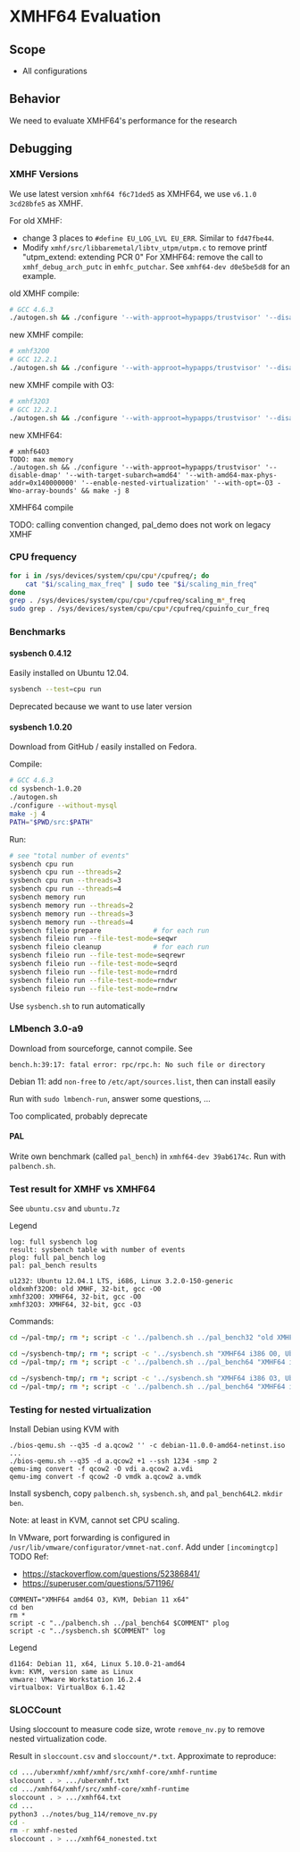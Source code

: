 # XMHF64 Evaluation

## Scope
* All configurations

## Behavior
We need to evaluate XMHF64's performance for the research

## Debugging

### XMHF Versions

We use latest version `xmhf64 f6c71ded5` as XMHF64, we use `v6.1.0 3cd28bfe5`
as XMHF.

For old XMHF:
* change 3 places to `#define EU_LOG_LVL EU_ERR`. Similar to `fd47fbe44`.
* Modify `xmhf/src/libbaremetal/libtv_utpm/utpm.c` to remove printf
  "utpm_extend: extending PCR 0"
For XMHF64: remove the call to `xmhf_debug_arch_putc` in `emhfc_putchar`. See
`xmhf64-dev d0e5be5d8` for an example.

old XMHF compile:
```sh
# GCC 4.6.3
./autogen.sh && ./configure '--with-approot=hypapps/trustvisor' '--disable-dmap' && make
```

new XMHF compile:
```sh
# xmhf32O0
# GCC 12.2.1
./autogen.sh && ./configure '--with-approot=hypapps/trustvisor' '--disable-dmap' '--with-target-subarch=i386' && make -j 8
```

new XMHF compile with O3:
```sh
# xmhf32O3
# GCC 12.2.1
./autogen.sh && ./configure '--with-approot=hypapps/trustvisor' '--disable-dmap' '--with-target-subarch=i386' '--with-opt=-O3 -Wno-array-bounds' && make -j 8
```

new XMHF64:
```
# xmhf64O3
TODO: max memory
./autogen.sh && ./configure '--with-approot=hypapps/trustvisor' '--disable-dmap' '--with-target-subarch=amd64' '--with-amd64-max-phys-addr=0x140000000' '--enable-nested-virtualization' '--with-opt=-O3 -Wno-array-bounds' && make -j 8
```

XMHF64 compile

TODO: calling convention changed, pal_demo does not work on legacy XMHF

### CPU frequency

```sh
for i in /sys/devices/system/cpu/cpu*/cpufreq/; do
	cat "$i/scaling_max_freq" | sudo tee "$i/scaling_min_freq"
done
grep . /sys/devices/system/cpu/cpu*/cpufreq/scaling_m*_freq
sudo grep . /sys/devices/system/cpu/cpu*/cpufreq/cpuinfo_cur_freq
```

### Benchmarks

#### sysbench 0.4.12

Easily installed on Ubuntu 12.04.

```sh
sysbench --test=cpu run
```

Deprecated because we want to use later version

#### sysbench 1.0.20

Download from GitHub / easily installed on Fedora.

Compile:
```sh
# GCC 4.6.3
cd sysbench-1.0.20
./autogen.sh
./configure --without-mysql
make -j 4
PATH="$PWD/src:$PATH"
```

Run:
```sh
# see "total number of events"
sysbench cpu run
sysbench cpu run --threads=2
sysbench cpu run --threads=3
sysbench cpu run --threads=4
sysbench memory run
sysbench memory run --threads=2
sysbench memory run --threads=3
sysbench memory run --threads=4
sysbench fileio prepare				# for each run
sysbench fileio run --file-test-mode=seqwr
sysbench fileio cleanup				# for each run
sysbench fileio run --file-test-mode=seqrewr
sysbench fileio run --file-test-mode=seqrd
sysbench fileio run --file-test-mode=rndrd
sysbench fileio run --file-test-mode=rndwr
sysbench fileio run --file-test-mode=rndrw
```

Use `sysbench.sh` to run automatically

### LMbench 3.0-a9

Download from sourceforge, cannot compile. See
```
bench.h:39:17: fatal error: rpc/rpc.h: No such file or directory
```

Debian 11: add `non-free` to `/etc/apt/sources.list`, then can install easily

Run with `sudo lmbench-run`, answer some questions, ...

Too complicated, probably deprecate

#### PAL
Write own benchmark (called `pal_bench`) in `xmhf64-dev 39ab6174c`. Run with
`palbench.sh`.

### Test result for XMHF vs XMHF64

See `ubuntu.csv` and `ubuntu.7z`

Legend
```
log: full sysbench log
result: sysbench table with number of events
plog: full pal_bench log
pal: pal_bench results

u1232: Ubuntu 12.04.1 LTS, i686, Linux 3.2.0-150-generic
oldxmhf32O0: old XMHF, 32-bit, gcc -O0
xmhf32O0: XMHF64, 32-bit, gcc -O0
xmhf32O3: XMHF64, 32-bit, gcc -O3
```

Commands:
```sh
cd ~/pal-tmp/; rm *; script -c '../palbench.sh ../pal_bench32 "old XMHF i386 O0, Ubuntu 12.04 x86"' plog

cd ~/sysbench-tmp/; rm *; script -c '../sysbench.sh "XMHF64 i386 O0, Ubuntu 12.04 x86"' log
cd ~/pal-tmp/; rm *; script -c '../palbench.sh ../pal_bench64 "XMHF64 i386 O0, Ubuntu 12.04 x86"' plog

cd ~/sysbench-tmp/; rm *; script -c '../sysbench.sh "XMHF64 i386 O3, Ubuntu 12.04 x86"' log
cd ~/pal-tmp/; rm *; script -c '../palbench.sh ../pal_bench64 "XMHF64 i386 O3, Ubuntu 12.04 x86"' plog
```

### Testing for nested virtualization

Install Debian using KVM with
```
./bios-qemu.sh --q35 -d a.qcow2 '' -c debian-11.0.0-amd64-netinst.iso
...
./bios-qemu.sh --q35 -d a.qcow2 +1 --ssh 1234 -smp 2
qemu-img convert -f qcow2 -O vdi a.qcow2 a.vdi
qemu-img convert -f qcow2 -O vmdk a.qcow2 a.vmdk
```

Install sysbench, copy `palbench.sh`, `sysbench.sh`, and `pal_bench64L2`.
`mkdir ben`.

Note: at least in KVM, cannot set CPU scaling.

In VMware, port forwarding is configured in
`/usr/lib/vmware/configurator/vmnet-nat.conf`. Add under `[incomingtcp]` TODO
Ref:
* <https://stackoverflow.com/questions/52386841/>
* <https://superuser.com/questions/571196/>

```
COMMENT="XMHF64 amd64 O3, KVM, Debian 11 x64"
cd ben
rm *
script -c "../palbench.sh ../pal_bench64 $COMMENT" plog
script -c "../sysbench.sh $COMMENT" log
```

Legend
```
d1164: Debian 11, x64, Linux 5.10.0-21-amd64
kvm: KVM, version same as Linux
vmware: VMware Workstation 16.2.4
virtualbox: VirtualBox 6.1.42
```

### SLOCCount

Using sloccount to measure code size, wrote `remove_nv.py` to remove nested
virtualization code.

Result in `sloccount.csv` and `sloccount/*.txt`. Approximate to reproduce:

```sh
cd .../uberxmhf/xmhf/xmhf/src/xmhf-core/xmhf-runtime
sloccount . > .../uberxmhf.txt
cd .../xmhf64/xmhf/src/xmhf-core/xmhf-runtime
sloccount . > .../xmhf64.txt
cd ...
python3 ../notes/bug_114/remove_nv.py
cd -
rm -r xmhf-nested
sloccount . > .../xmhf64_nonested.txt
```

